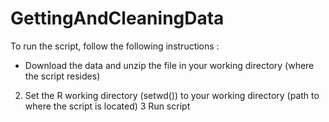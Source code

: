 # GettingAndCleaningData

To run the script, follow the following instructions :
- Download the data and unzip the file in your working directory (where the script resides)
2. Set the R working directory (setwd()) to your working directory (path to where the script is located)
3 Run script
